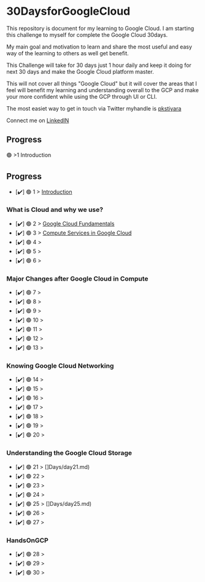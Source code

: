 # 30DaysforGoogleCloud
This repository is document for my learning to Google Cloud.
I am starting this challenge to myself for complete the Google Cloud 30days.

My main goal and motivation to learn and share the most useful and easy way of the learning to others as well get benefit. 


This Challenge will take for 30 days just 1 hour daily and keep it doing for next 30 days and make the Google Cloud platform master.

This will not cover all things "Google Cloud" but it will cover the areas that I feel will benefit my learning and understanding overall to the GCP and make your more confident while using the GCP through UI or CLI.


The most easiet way to get in touch via Twitter myhandle is [pkstiyara](https://twitter.com/pkstiyara)

Connect me on [LinkedIN](https://www.linkedin.com/in/pkstiyara/)


## Progress


:green_circle: >1 Introduction

## Progress

- [✔️] :green_circle:  1 > [Introduction](Days/day01.md)

### What is Cloud and why we use?

- [✔️] :green_circle:  2 > [Google Cloud Fundamentals](Days/day02.md)
- [✔️] :green_circle:  3 > [](Days/day03.md)[Compute Services in Google Cloud](Days/day03.md)
- [✔️] :green_circle:  4 > [](Days/day04.md)
- [✔️] :green_circle:  5 > [](Days/day05.md)
- [✔️] :green_circle:  6 > [](Days/day06.md)

### Major Changes after Google Cloud in Compute

- [✔️] :green_circle:  7 > [](Days/day07.md)
- [✔️] :green_circle:  8 > [](Days/day08.md)
- [✔️] :green_circle:  9 > [](Days/day09.md)
- [✔️] :green_circle:  10 > [](Days/day10.md)
- [✔️] :green_circle:  11 > [](Days/day11.md)
- [✔️] :green_circle:  12 > [](Days/day12.md)
- [✔️] :green_circle:  13 > [](Days/day13.md)

### Knowing Google Cloud Networking

- [✔️] :green_circle:  14 > [](Days/day14.md)
- [✔️] :green_circle:  15 > [](Days/day15.md)
- [✔️] :green_circle:  16 > [](Days/day16.md)
- [✔️] :green_circle:  17 > [](Days/day17.md)
- [✔️] :green_circle:  18 > [](Days/day18.md)
- [✔️] :green_circle:  19 > [](Days/day19.md)
- [✔️] :green_circle:  20 > [](Days/day20.md)

### Understanding the Google Cloud Storage

- [✔️] :green_circle:  21 > []Days/day21.md)
- [✔️] :green_circle:  22 > [](Days/day22.md)
- [✔️] :green_circle:  23 > [](Days/day23.md)
- [✔️] :green_circle:  24 > [](Days/day24.md)
- [✔️] :green_circle:  25 > []Days/day25.md)
- [✔️] :green_circle:  26 > [](Days/day26.md)
- [✔️] :green_circle:  27 > [](Days/day27.md)

### HandsOnGCP

- [✔️] :green_circle:  28 > [](Days/day28.md)
- [✔️] :green_circle:  29 > [](Days/day29.md)
- [✔️] :green_circle:  30 > [](Days/day30.md)
